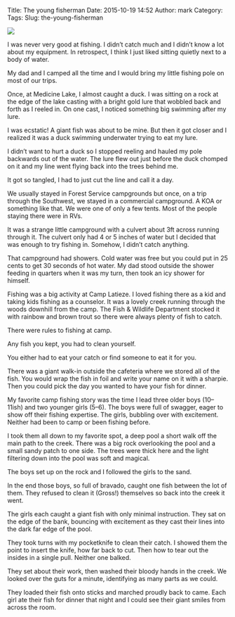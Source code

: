 Title: The young fisherman
Date: 2015-10-19 14:52
Author: mark
Category: 
Tags: 
Slug: the-young-fisherman

<img src="https://cdn-images-1.medium.com/max/2000/1*UBWJQP1ezHNikafY1FV3hw.jpeg"  />

I was never very good at fishing. I didn’t catch much and I didn’t know a lot about my equipment. In retrospect, I think I just liked sitting quietly next to a body of water.

My dad and I camped all the time and I would bring my little fishing pole on most of our trips.

Once, at Medicine Lake, I almost caught a duck. I was sitting on a rock at the edge of the lake casting with a bright gold lure that wobbled back and forth as I reeled in. On one cast, I noticed something big swimming after my lure.

I was ecstatic! A giant fish was about to be mine. But then it got closer and I realized it was a duck swimming underwater trying to eat my lure.

I didn’t want to hurt a duck so I stopped reeling and hauled my pole backwards out of the water. The lure flew out just before the duck chomped on it and my line went flying back into the trees behind me.

It got so tangled, I had to just cut the line and call it a day.

We usually stayed in Forest Service campgrounds but once, on a trip through the Southwest, we stayed in a commercial campground. A KOA or something like that. We were one of only a few tents. Most of the people staying there were in RVs.

It was a strange little campground with a culvert about 3ft across running through it. The culvert only had 4 or 5 inches of water but I decided that was enough to try fishing in. Somehow, I didn’t catch anything.

That campground had showers. Cold water was free but you could put in 25 cents to get 30 seconds of hot water. My dad stood outside the shower feeding in quarters when it was my turn, then took an icy shower for himself.

Fishing was a big activity at Camp Latieze. I loved fishing there as a kid and taking kids fishing as a counselor. It was a lovely creek running through the woods downhill from the camp. The Fish & Wildlife Department stocked it with rainbow and brown trout so there were always plenty of fish to catch.

There were rules to fishing at camp.

Any fish you kept, you had to clean yourself.

You either had to eat your catch or find someone to eat it for you.

There was a giant walk-in outside the cafeteria where we stored all of the fish. You would wrap the fish in foil and write your name on it with a sharpie. Then you could pick the day you wanted to have your fish for dinner.

My favorite camp fishing story was the time I lead three older boys (10–11ish) and two younger girls (5–6). The boys were full of swagger, eager to show off their fishing expertise. The girls, bubbling over with excitement. Neither had been to camp or been fishing before.

I took them all down to my favorite spot, a deep pool a short walk off the main path to the creek. There was a big rock overlooking the pool and a small sandy patch to one side. The trees were thick here and the light filtering down into the pool was soft and magical.

The boys set up on the rock and I followed the girls to the sand.

In the end those boys, so full of bravado, caught one fish between the lot of them. They refused to clean it (Gross!) themselves so back into the creek it went.

The girls each caught a giant fish with only minimal instruction. They sat on the edge of the bank, bouncing with excitement as they cast their lines into the dark far edge of the pool.

They took turns with my pocketknife to clean their catch. I showed them the point to insert the knife, how far back to cut. Then how to tear out the insides in a single pull. Neither one balked.

They set about their work, then washed their bloody hands in the creek. We looked over the guts for a minute, identifying as many parts as we could.

They loaded their fish onto sticks and marched proudly back to came. Each girl ate their fish for dinner that night and I could see their giant smiles from across the room.

